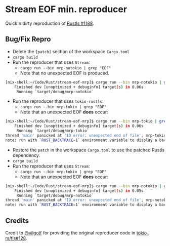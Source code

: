 # Stream EOF min. reproducer

Quick'n'dirty reproduction of [Rustls #1188][1188].

## Bug/Fix Repro

* Delete the `[patch]` section of the workspace `Cargo.toml`
* `cargo build`
* Run the reproducer that uses `Stream`:
  * `cargo run --bin mrp-notokio | grep "EOF"`
  * Note that no unexpected EOF is produced.
```bash
[nix-shell:~/Code/Rust/stream-eof-mrp]$ cargo run --bin mrp-notokio | grep "EOF"
    Finished dev [unoptimized + debuginfo] target(s) in 0.06s
     Running `target/debug/mrp-notokio`
```
* Run the reproducer that uses `tokio-rustls`:
  * `cargo run --bin mrp-tokio | grep "EOF"`
  * Note that an unexpected EOF **does** occur: 
```bash
[nix-shell:~/Code/Rust/stream-eof-mrp]$ cargo run --bin mrp-tokio | grep "EOF"
    Finished dev [unoptimized + debuginfo] target(s) in 0.06s
     Running `target/debug/mrp-tokio`
thread 'main' panicked at 'IO error: unexpected end of file', mrp-tokio/src/main.rs:21:29
note: run with `RUST_BACKTRACE=1` environment variable to display a backtrace
```

* Restore the `patch` in the workspace `Cargo.toml` to use the patched Rustls dependency.
* `cargo build`
* Run the reproducer that uses `Stream`:
  * `cargo run --bin mrp-tokio | grep "EOF"`
  * Note that an unexpected EOF **does** occur:
```bash
[nix-shell:~/Code/Rust/stream-eof-mrp]$ cargo run --bin mrp-notokio | grep "EOF"
    Finished dev [unoptimized + debuginfo] target(s) in 0.05s
     Running `target/debug/mrp-notokio`
thread 'main' panicked at 'IO error: unexpected end of file', mrp-notokio/src/main.rs:18:23
note: run with `RUST_BACKTRACE=1` environment variable to display a backtrace
```

## Credits

Credit to [@vilgotf](https://github.com/vilgotf) for providing the original
reproducer code in [tokio-rs/tls#128][128].

[1188]: https://github.com/rustls/rustls/issues/1188
[128]: https://github.com/tokio-rs/tls/pull/128
